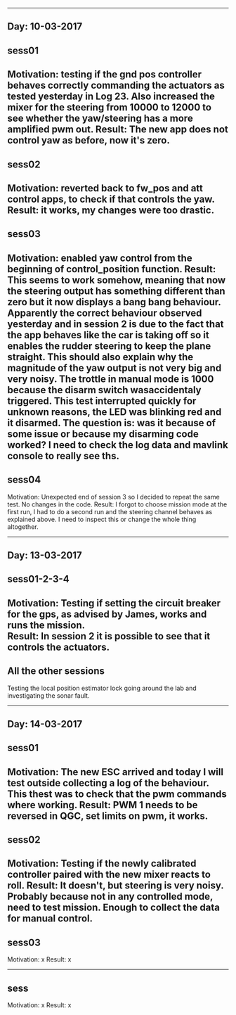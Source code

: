 ********************************************
Day: 10-03-2017
---------
sess01
---------
Motivation:
 testing if the gnd pos controller behaves correctly commanding the actuators as tested yesterday in Log 23. Also increased the mixer for the steering from 10000 to 12000 to see whether the yaw/steering has a more amplified pwm out. 
Result:
 The new app does not control yaw as before, now it's zero.
---------
sess02
---------
Motivation:
 reverted back to fw_pos and att control apps, to check if that controls the yaw.
Result: it works, my changes were too drastic.
---------
sess03
---------
Motivation:
 enabled yaw control from the beginning of control_position function. 
Result: 
 This seems to work somehow, meaning that now the steering output has something different than zero but it now displays a bang bang behaviour. Apparently the correct behaviour observed yesterday and in session 2 is due to the fact that the app behaves like the car is taking off so it enables the rudder steering to keep the plane straight. This should also explain why the magnitude of the yaw output is not very big and very noisy.
 The trottle in manual mode is 1000 because the disarm switch wasaccidentaly triggered. This test interrupted quickly for unknown reasons, the LED was blinking red and it disarmed. The question is: was it because of some issue or because my disarming code worked? I need to check the log data and mavlink console to really see ths.
---------
sess04
---------
Motivation:
 Unexpected end of session 3 so I decided to repeat the same test. No changes in the code. 
Result: 
 I forgot to choose mission mode at the first run, I had to do a second run and the steering channel behaves as explained above. I need to inspect this or change the whole thing altogether. 

********************************************
Day: 13-03-2017
---------
sess01-2-3-4
---------
Motivation:
 Testing if setting the circuit breaker for the gps, as advised by James, works and runs the mission.   
Result:
 In session 2 it is possible to see that it controls the actuators.
---------
All the other sessions
---------
Testing the local position estimator lock going around the lab and investigating the sonar fault.

********************************************
Day: 14-03-2017
---------
sess01
---------
Motivation:
 The new ESC arrived and today I will test outside collecting a log of the behaviour.
 This thest was to check that the pwm commands where working.
Result:
 PWM 1 needs to be reversed in QGC, set limits on pwm, it works.
---------
sess02
---------
Motivation:
 Testing if the newly calibrated controller paired with the new mixer reacts to roll.
Result:
 It doesn't, but steering is very noisy. Probably because not in any controlled mode, need to test mission. Enough to collect the data for manual control.
---------
sess03
---------
Motivation:
 x
Result:
 x







---------
sess
---------
Motivation:
 x
Result:
 x